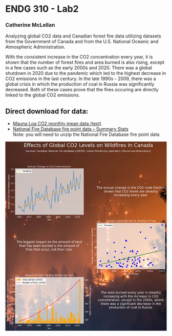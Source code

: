 # ENDG 310 - Lab2
### Catherine McLellan

Analyzing global CO2 data and Canadian forest fire data utilizing datasets from the Government of Canada and from the U.S. National Oceanic and Atmospheric Administration.

With the consistent increase in the CO2 concentration every year, it is shown that the number of forest fires and area burned is also rising, except in a few cases such as the early 2000s and 2020. There was a global shutdown in 2020 due to the pandemic which led to the highest decrease in CO2 emissions in the last century. In the late 1990s - 2009, there was a global crisis in which the production of coal in Russia was significantly decreased. Both of these cases prove that the fires occuring are directly linked to the global CO2 emissions.

## Direct download for data:
* [Mauna Loa CO2 monthly mean data (text)](https://gml.noaa.gov/webdata/ccgg/trends/co2/co2_mm_mlo.csv)
* [National Fire Database fire point data – Summary Stats](https://cwfis.cfs.nrcan.gc.ca/downloads/nfdb/fire_pnt/current_version/NFDB_point_stats.zip)\
Note: you will need to unzip the National Fire Database fire point data

![Lab 2 Infographic](infographic.png)